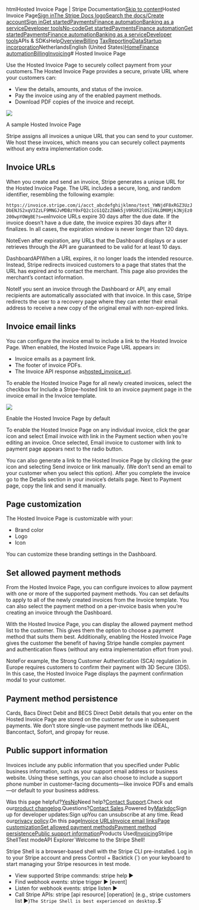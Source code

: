 htmlHosted Invoice Page | Stripe Documentation[Skip to content](#main-content)Hosted Invoice Page[Sign in](https://dashboard.stripe.com/login?redirect=https%3A%2F%2Fdocs.stripe.com%2Finvoicing%2Fhosted-invoice-page)[The Stripe Docs logo](/)[Search the docs/](#)[Create account](https://dashboard.stripe.com/register/invoicing)[Sign in](https://dashboard.stripe.com/login?redirect=https%3A%2F%2Fdocs.stripe.com%2Finvoicing%2Fhosted-invoice-page)[Get started](/get-started)[Payments](/payments)[Finance automation](/finance-automation)[Banking as a service](/financial-services)[Developer tools](/development)[No-code](/no-code)[Get started](/get-started)[Payments](/payments)[Finance automation](/finance-automation)[](#)[Get started](/get-started)[Payments](/payments)[Finance automation](/finance-automation)[Banking as a service](/financial-services)[Developer tools](/development)[](#)APIs & SDKsHelp[Overview](/docs/finance-automation)[Billing](#)
[Tax](#)[Reporting](#)[Data](#)[Startup incorporation](#)NetherlandsEnglish (United States)[](#)[](#)[Home](/docs)[Finance automation](/docs/finance-automation)[Billing](/docs/billing)[Invoicing](/docs/invoicing)# Hosted Invoice Page

Use the Hosted Invoice Page to securely collect payment from your customers.The Hosted Invoice Page provides a secure, private URL where your customers can:

- View the details, amounts, and status of the invoice.
- Pay the invoice using any of the enabled payment methods.
- Download PDF copies of the invoice and receipt.

![](https://b.stripecdn.com/docs-statics-srv/assets/hosted-invoice-page.3f79f6d4ded5d51047ae2b16270c2c42.png)

A sample Hosted Invoice Page

Stripe assigns all invoices a unique URL that you can send to your customer. We host these invoices, which means you can securely collect payments without any extra implementation code.

## Invoice URLs

When you create and send an invoice, Stripe generates a unique URL for the Hosted Invoice Page. The URL includes a secure, long, and random identifier, resembling the following example:

`https://invoice.stripe.com/i/acct_abcdefghijklmno/test_YWNjdF8xRGZ3UzJDbENJS2xqV3ZzLF9MNGJvMDBzY0xFQ2c1cG1QZzZ6Wk5jV0RXR2lOS1V6LDM0Mjk3NjEz0200wpYOWgBE?s=em`Invoice URLs expire 30 days after the due date. If the invoice doesn’t have a due date, the invoice expires 30 days after it finalizes. In all cases, the expiration window is never longer than 120 days.

NoteEven after expiration, any URLs that the Dashboard displays or a user retrieves through the API are guaranteed to be valid for at least 10 days.

DashboardAPIWhen a URL expires, it no longer loads the intended resource. Instead, Stripe redirects invoiced customers to a page that states that the URL has expired and to contact the merchant. This page also provides the merchant’s contact information.

NoteIf you sent an invoice through the Dashboard or API, any email recipients are automatically associated with that invoice. In this case, Stripe redirects the user to a recovery page where they can enter their email address to receive a new copy of the original email with non-expired links.

## Invoice email links

You can configure the invoice email to include a link to the Hosted Invoice Page. When enabled, the Hosted Invoice Page URL appears in:

- Invoice emails as a payment link.
- The footer of invoice PDFs.
- The Invoice API response as[hosted_invoice_url](/api/invoices/object#invoice_object-hosted_invoice_url).

To enable the Hosted Invoice Page for all newly created invoices, select the checkbox for Include a Stripe-hosted link to an invoice payment page in the invoice email in the Invoice template.

![](https://b.stripecdn.com/docs-statics-srv/assets/hosted-invoice-page-default.c99683dc71960790d621bc6e8ba3e064.png)

Enable the Hosted Invoice Page by default

To enable the Hosted Invoice Page on any individual invoice, click the gear icon and select Email invoice with link in the Payment section when you’re editing an invoice. Once selected, Email invoice to customer with link to payment page appears next to the radio button.

You can also generate a link to the Hosted Invoice Page by clicking the gear icon and selecting Send invoice or link manually. (We don’t send an email to your customer when you select this option). After you complete the invoice go to the Details section in your invoice’s details page. Next to Payment page, copy the link and send it manually.

## Page customization

The Hosted Invoice Page is customizable with your:

- Brand color
- Logo
- Icon

You can customize these branding settings in the Dashboard.

## Set allowed payment methods

From the Hosted Invoice Page, you can configure invoices to allow payment with one or more of the supported payment methods. You can set defaults to apply to all of the newly created invoices from the Invoice template. You can also select the payment method on a per-invoice basis when you’re creating an invoice through the Dashboard.

With the Hosted Invoice Page, you can display the allowed payment method list to the customer. This gives them the option to choose a payment method that suits them best. Additionally, enabling the Hosted Invoice Page gives the customer the benefit of having Stripe handle complex payment and authentication flows (without any extra implementation effort from you).

NoteFor example, the Strong Customer Authentication (SCA) regulation in Europe requires customers to confirm their payment with 3D Secure (3DS). In this case, the Hosted Invoice Page displays the payment confirmation modal to your customer.

## Payment method persistence

Cards, Bacs Direct Debit and BECS Direct Debit details that you enter on the Hosted Invoice Page are stored on the customer for use in subsequent payments. We don’t store single-use payment methods like iDEAL, Bancontact, Sofort, and giropay for reuse.

## Public support information

Invoices include any public information that you specified under Public business information, such as your support email address or business website. Using these settings, you can also choose to include a support phone number in customer-facing documents—like invoice PDFs and emails—or default to your business address.

Was this page helpful?[Yes](#)[No](#)Need help?[Contact Support](https://support.stripe.com/).Check out our[product changelog](https://stripe.com/blog/changelog).Questions?[Contact Sales](https://stripe.com/contact/sales).Powered by[Markdoc](https://markdoc.dev)Sign up for developer updates:Sign upYou can unsubscribe at any time. Read our[privacy policy](https://stripe.com/privacy).On this page[Invoice URLs](#invoice-urls)[Invoice email links](#email-links)[Page customization](#page-customization)[Set allowed payment methods](#set-payment-methods)[Payment method persistence](#payment-method-persistence)[Public support information](#public-support-info)Products Used[Invoicing](/invoicing)Stripe ShellTest modeAPI Explorer[](https://stripe.com/docs/stripe-cli#install)`Welcome to the Stripe Shell!

Stripe Shell is a browser-based shell with the Stripe CLI pre-installed. Log in to your
Stripe account and press Control + Backtick (`) on your keyboard to start managing your Stripe
resources in test mode.

- View supported Stripe commands: stripe help ▶️
- Find webhook events: stripe trigger ▶️ [event]
- Listen for webhook events: stripe listen ▶
- Call Stripe APIs: stripe [api resource] [operation] (e.g., stripe customers list ▶️)`The Stripe Shell is best experienced on desktop.`$`